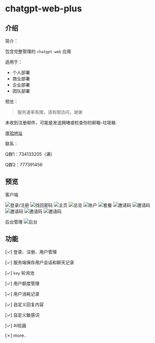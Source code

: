 # chatgpt-web-plus

## 介绍

简介：

包含完整管理的 `chatgpt-web` 应用

适用于：

- 个人部署
- 商业部署
- 企业部署
- 团队部署

预览：

> 服务速率有限，请有限访问，谢谢

未收到注册邮件，可能是发送拥堵或检查你的邮箱-垃圾箱
  
[体验地址](http://chatgpt-web-plus.it007996.top/login?inviteCode=BNPW7BQHD)

联系：

Q群1：734133205（满）

Q群2：777391456

## 预览

客户端

![登录/注册](docs/1.jpeg)
![找回密码](docs/2.jpeg)
![主页](docs/3.jpeg)
![总览](docs/4.jpeg)
![账户](docs/5.jpeg)
![套餐](docs/6.jpeg)
![邀请码](docs/7.jpeg)
![邀请码](docs/8.jpeg)
![邀请码](docs/9.jpeg)
![邀请码](docs/10.jpeg)
![邀请码](docs/11.jpeg)

后台管理
![后台](docs/admin.jpeg)

## 功能
[✓] 登录、注册、用户管理

[✓] 服务端保存用户会话和聊天记录

[✓] `key` 轮询池

[✓] 用户额度管理

[✓] 用户消耗记录

[✓] 自定义回复内容

[✓] 自定义敏感词

[✓] AI绘画

[✗] more..
